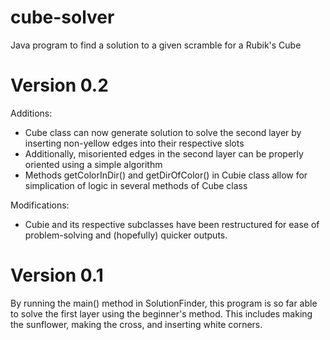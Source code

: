 # cube-solver
Java program to find a solution to a given scramble for a Rubik's Cube

# Version 0.2
Additions:
 - Cube class can now generate solution to solve the second layer by inserting non-yellow edges into their respective slots
 - Additionally, misoriented edges in the second layer can be properly oriented using a simple algorithm
 - Methods getColorInDir() and getDirOfColor() in Cubie class allow for simplication of logic in several methods of Cube class

Modifications:
 - Cubie and its respective subclasses have been restructured for ease of problem-solving and (hopefully) quicker outputs.
  
# Version 0.1
By running the main() method in SolutionFinder, this program is so far able
to solve the first layer using the beginner's method. This includes making the sunflower,
making the cross, and inserting white corners.
